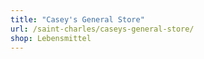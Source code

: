 ```yaml
---
title: "Casey's General Store"
url: /saint-charles/caseys-general-store/
shop: Lebensmittel
---
```

